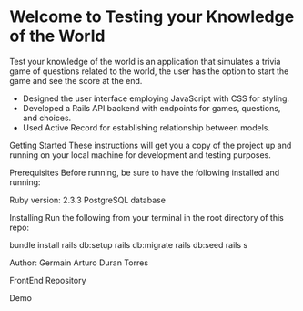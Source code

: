 Welcome to Testing your Knowledge of the World
======================

Test your knowledge of the world is an application that simulates a trivia game of questions related to the world, the user has the option to start the game and see the score at the end.
+ Designed the user interface employing JavaScript with CSS for styling.
+ Developed a Rails API backend with endpoints for games, questions, and choices.
+ Used Active Record for establishing relationship between models.


Getting Started
These instructions will get you a copy of the project up and running on your local machine for development and testing purposes.

Prerequisites
Before running, be sure to have the following installed and running:

Ruby version: 2.3.3
PostgreSQL database

Installing
Run the following from your terminal in the root directory of this repo:

bundle install
rails db:setup
rails db:migrate
rails db:seed
rails s

Author:
Germain Arturo Duran Torres

FrontEnd Repository


Demo
